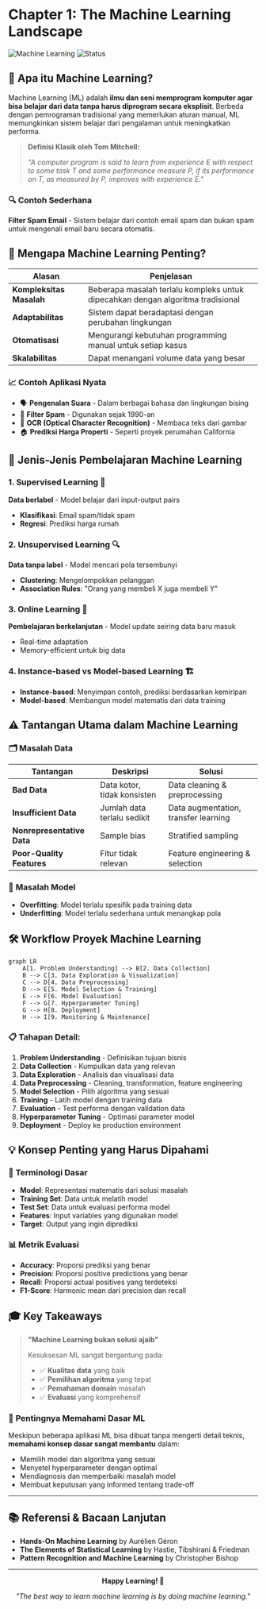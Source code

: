 # Chapter 1: The Machine Learning Landscape

![Machine Learning](https://img.shields.io/badge/Machine%20Learning-Fundamentals-blue)
![Status](https://img.shields.io/badge/Status-Study%20Notes-green)

## 📖 Apa itu Machine Learning?

Machine Learning (ML) adalah **ilmu dan seni memprogram komputer agar bisa belajar dari data tanpa harus diprogram secara eksplisit**. Berbeda dengan pemrograman tradisional yang memerlukan aturan manual, ML memungkinkan sistem belajar dari pengalaman untuk meningkatkan performa.

> **Definisi Klasik oleh Tom Mitchell:**
> 
> *"A computer program is said to learn from experience E with respect to some task T and some performance measure P, if its performance on T, as measured by P, improves with experience E."*

### 🔍 Contoh Sederhana
**Filter Spam Email** - Sistem belajar dari contoh email spam dan bukan spam untuk mengenali email baru secara otomatis.

## 🎯 Mengapa Machine Learning Penting?

| **Alasan** | **Penjelasan** |
|------------|----------------|
| **Kompleksitas Masalah** | Beberapa masalah terlalu kompleks untuk dipecahkan dengan algoritma tradisional |
| **Adaptabilitas** | Sistem dapat beradaptasi dengan perubahan lingkungan |
| **Otomatisasi** | Mengurangi kebutuhan programming manual untuk setiap kasus |
| **Skalabilitas** | Dapat menangani volume data yang besar |

### 📈 Contoh Aplikasi Nyata
- 🗣️ **Pengenalan Suara** - Dalam berbagai bahasa dan lingkungan bising
- 📧 **Filter Spam** - Digunakan sejak 1990-an
- 📝 **OCR (Optical Character Recognition)** - Membaca teks dari gambar
- 🏠 **Prediksi Harga Properti** - Seperti proyek perumahan California

## 🔬 Jenis-Jenis Pembelajaran Machine Learning

### 1. **Supervised Learning** 🎯
**Data berlabel** - Model belajar dari input-output pairs
- **Klasifikasi**: Email spam/tidak spam
- **Regresi**: Prediksi harga rumah

### 2. **Unsupervised Learning** 🔍
**Data tanpa label** - Model mencari pola tersembunyi
- **Clustering**: Mengelompokkan pelanggan
- **Association Rules**: "Orang yang membeli X juga membeli Y"

### 3. **Online Learning** 🔄
**Pembelajaran berkelanjutan** - Model update seiring data baru masuk
- Real-time adaptation
- Memory-efficient untuk big data

### 4. **Instance-based vs Model-based Learning** 🏗️
- **Instance-based**: Menyimpan contoh, prediksi berdasarkan kemiripan
- **Model-based**: Membangun model matematis dari data training

## ⚠️ Tantangan Utama dalam Machine Learning

### 🗂️ **Masalah Data**
| Tantangan | Deskripsi | Solusi |
|-----------|-----------|---------|
| **Bad Data** | Data kotor, tidak konsisten | Data cleaning & preprocessing |
| **Insufficient Data** | Jumlah data terlalu sedikit | Data augmentation, transfer learning |
| **Nonrepresentative Data** | Sample bias | Stratified sampling |
| **Poor-Quality Features** | Fitur tidak relevan | Feature engineering & selection |

### 🎯 **Masalah Model**
- **Overfitting**: Model terlalu spesifik pada training data
- **Underfitting**: Model terlalu sederhana untuk menangkap pola

## 🛠️ Workflow Proyek Machine Learning

```mermaid
graph LR
    A[1. Problem Understanding] --> B[2. Data Collection]
    B --> C[3. Data Exploration & Visualization]
    C --> D[4. Data Preprocessing]
    D --> E[5. Model Selection & Training]
    E --> F[6. Model Evaluation]
    F --> G[7. Hyperparameter Tuning]
    G --> H[8. Deployment]
    H --> I[9. Monitoring & Maintenance]
```

### 📋 Tahapan Detail:
1. **Problem Understanding** - Definisikan tujuan bisnis
2. **Data Collection** - Kumpulkan data yang relevan
3. **Data Exploration** - Analisis dan visualisasi data
4. **Data Preprocessing** - Cleaning, transformation, feature engineering
5. **Model Selection** - Pilih algoritma yang sesuai
6. **Training** - Latih model dengan training data
7. **Evaluation** - Test performa dengan validation data
8. **Hyperparameter Tuning** - Optimasi parameter model
9. **Deployment** - Deploy ke production environment

## 💡 Konsep Penting yang Harus Dipahami

### 🔑 **Terminologi Dasar**
- **Model**: Representasi matematis dari solusi masalah
- **Training Set**: Data untuk melatih model
- **Test Set**: Data untuk evaluasi performa model
- **Features**: Input variables yang digunakan model
- **Target**: Output yang ingin diprediksi

### 📊 **Metrik Evaluasi**
- **Accuracy**: Proporsi prediksi yang benar
- **Precision**: Proporsi positive predictions yang benar
- **Recall**: Proporsi actual positives yang terdeteksi
- **F1-Score**: Harmonic mean dari precision dan recall

## 🎓 Key Takeaways

> **"Machine Learning bukan solusi ajaib"** 
> 
> Kesuksesan ML sangat bergantung pada:
> - ✅ **Kualitas data** yang baik
> - ✅ **Pemilihan algoritma** yang tepat  
> - ✅ **Pemahaman domain** masalah
> - ✅ **Evaluasi** yang komprehensif

### 🔬 **Pentingnya Memahami Dasar ML**
Meskipun beberapa aplikasi ML bisa dibuat tanpa mengerti detail teknis, **memahami konsep dasar sangat membantu** dalam:
- Memilih model dan algoritma yang sesuai
- Menyetel hyperparameter dengan optimal
- Mendiagnosis dan memperbaiki masalah model
- Membuat keputusan yang informed tentang trade-off

---

## 📚 Referensi & Bacaan Lanjutan

- **Hands-On Machine Learning** by Aurélien Géron
- **The Elements of Statistical Learning** by Hastie, Tibshirani & Friedman
- **Pattern Recognition and Machine Learning** by Christopher Bishop

---

<div align="center">

**Happy Learning! 🚀**

*"The best way to learn machine learning is by doing machine learning."*

</div>
